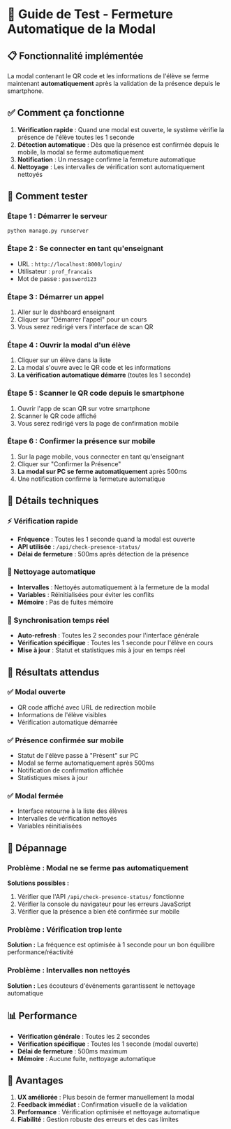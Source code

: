 # 🎯 Guide de Test - Fermeture Automatique de la Modal

## 📋 Fonctionnalité implémentée

La modal contenant le QR code et les informations de l'élève se ferme maintenant **automatiquement** après la validation de la présence depuis le smartphone.

## ✅ Comment ça fonctionne

1. **Vérification rapide** : Quand une modal est ouverte, le système vérifie la présence de l'élève toutes les 1 seconde
2. **Détection automatique** : Dès que la présence est confirmée depuis le mobile, la modal se ferme automatiquement
3. **Notification** : Un message confirme la fermeture automatique
4. **Nettoyage** : Les intervalles de vérification sont automatiquement nettoyés

## 🧪 Comment tester

### Étape 1 : Démarrer le serveur
```bash
python manage.py runserver
```

### Étape 2 : Se connecter en tant qu'enseignant
- URL : `http://localhost:8000/login/`
- Utilisateur : `prof_francais`
- Mot de passe : `password123`

### Étape 3 : Démarrer un appel
1. Aller sur le dashboard enseignant
2. Cliquer sur "Démarrer l'appel" pour un cours
3. Vous serez redirigé vers l'interface de scan QR

### Étape 4 : Ouvrir la modal d'un élève
1. Cliquer sur un élève dans la liste
2. La modal s'ouvre avec le QR code et les informations
3. **La vérification automatique démarre** (toutes les 1 seconde)

### Étape 5 : Scanner le QR code depuis le smartphone
1. Ouvrir l'app de scan QR sur votre smartphone
2. Scanner le QR code affiché
3. Vous serez redirigé vers la page de confirmation mobile

### Étape 6 : Confirmer la présence sur mobile
1. Sur la page mobile, vous connecter en tant qu'enseignant
2. Cliquer sur "Confirmer la Présence"
3. **La modal sur PC se ferme automatiquement** après 500ms
4. Une notification confirme la fermeture automatique

## 🔧 Détails techniques

### ⚡ Vérification rapide
- **Fréquence** : Toutes les 1 seconde quand la modal est ouverte
- **API utilisée** : `/api/check-presence-status/`
- **Délai de fermeture** : 500ms après détection de la présence

### 🧹 Nettoyage automatique
- **Intervalles** : Nettoyés automatiquement à la fermeture de la modal
- **Variables** : Réinitialisées pour éviter les conflits
- **Mémoire** : Pas de fuites mémoire

### 📱 Synchronisation temps réel
- **Auto-refresh** : Toutes les 2 secondes pour l'interface générale
- **Vérification spécifique** : Toutes les 1 seconde pour l'élève en cours
- **Mise à jour** : Statut et statistiques mis à jour en temps réel

## 🎉 Résultats attendus

### ✅ Modal ouverte
- QR code affiché avec URL de redirection mobile
- Informations de l'élève visibles
- Vérification automatique démarrée

### ✅ Présence confirmée sur mobile
- Statut de l'élève passe à "Présent" sur PC
- Modal se ferme automatiquement après 500ms
- Notification de confirmation affichée
- Statistiques mises à jour

### ✅ Modal fermée
- Interface retourne à la liste des élèves
- Intervalles de vérification nettoyés
- Variables réinitialisées

## 🐛 Dépannage

### Problème : Modal ne se ferme pas automatiquement
**Solutions possibles :**
1. Vérifier que l'API `/api/check-presence-status/` fonctionne
2. Vérifier la console du navigateur pour les erreurs JavaScript
3. Vérifier que la présence a bien été confirmée sur mobile

### Problème : Vérification trop lente
**Solution :** La fréquence est optimisée à 1 seconde pour un bon équilibre performance/réactivité

### Problème : Intervalles non nettoyés
**Solution :** Les écouteurs d'événements garantissent le nettoyage automatique

## 📊 Performance

- **Vérification générale** : Toutes les 2 secondes
- **Vérification spécifique** : Toutes les 1 seconde (modal ouverte)
- **Délai de fermeture** : 500ms maximum
- **Mémoire** : Aucune fuite, nettoyage automatique

## 🎯 Avantages

1. **UX améliorée** : Plus besoin de fermer manuellement la modal
2. **Feedback immédiat** : Confirmation visuelle de la validation
3. **Performance** : Vérification optimisée et nettoyage automatique
4. **Fiabilité** : Gestion robuste des erreurs et des cas limites
